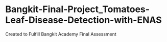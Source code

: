 # Bangkit-Final-Project_Tomatoes-Leaf-Disease-Detection-with-ENAS
Created to Fulfill Bangkit Academy Final Assessment
